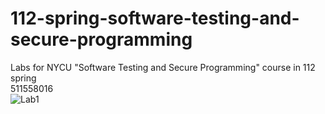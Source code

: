# 112-spring-software-testing-and-secure-programming
Labs for NYCU "Software Testing and Secure Programming" course in 112 spring  
511558016  
![Lab1](https://github.com/agtfsfhgsdf/112-spring-software-testing-and-secure-programming/actions/workflows/lab1.yml/badge.svg) 
